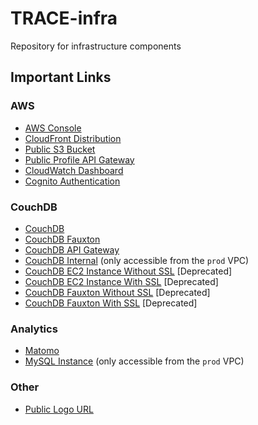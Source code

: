 # TRACE-infra #
Repository for infrastructure components

## Important Links ##

### AWS ###
- [AWS Console](console.aws.amazon.com)
- [CloudFront Distribution](d3w57edmav1w8m.cloudfront.net)
- [Public S3 Bucket](http://trace-prod-ohio.s3-website.us-east-2.amazonaws.com)
- [Public Profile API Gateway](https://public.tracedigital.tk)
- [CloudWatch Dashboard](https://cloudwatch.amazonaws.com/dashboard.html?dashboard=trace-cloudwatch-dashboard&context=eyJSIjoidXMtZWFzdC0xIiwiRCI6ImN3LWRiLTAzOTQ0MDY2MzE0NiIsIlUiOiJ1cy1lYXN0LTFfS3F5MVF2cDA3IiwiQyI6IjNldG1iaXUwbTNwZWg5bHRnbTRzZWwwNzciLCJJIjoidXMtZWFzdC0xOmM2NDdkNTViLTFkMzUtNDc4ZC05NDY5LTU4N2U3MTA4MDI5ZSIsIk8iOiJhcm46YXdzOmlhbTo6MDM5NDQwNjYzMTQ2OnJvbGUvc2VydmljZS1yb2xlL0Nsb3VkV2F0Y2hEYXNoYm9hcmQtUHVibGljLVJlYWRPbmx5QWNjZXNzLXRyYWNlLWNsb3Vkd2EtREU4T1A4MUYiLCJNIjoiUHVibGljIn0%3D)
- [Cognito Authentication](https://tracedigital.auth.us-east-2.amazoncognito.com/login?client_id=on5mc08j8f3gi9sg32jcvp6n7&response_type=token&scope=email+phone+aws.cognito.signin.user.admin+profile+openid&redirect_uri=https%3A%2F%2Fd3w57edmav1w8m.cloudfront.net%2F)

### CouchDB ###
- [CouchDB](https://couchdb.tracedigital.tk)
- [CouchDB Fauxton](http://couchdb.tracedigital.tk/_utils/)
- [CouchDB API Gateway](https://couch.api.tracedigital.tk/)
- [CouchDB Internal](http://ip-172-31-46-101.us-east-2.compute.internal:5984) (only accessible from the `prod` VPC)
- [CouchDB EC2 Instance Without SSL](http://couchdb.tracedigital.tk:5984/) [Deprecated]
- [CouchDB EC2 Instance With SSL](https://couchdb.tracedigital.tk:6984/) [Deprecated]
- [CouchDB Fauxton Without SSL](http://couchdb.tracedigital.tk:5984/_utils/) [Deprecated]
- [CouchDB Fauxton With SSL](https://couchdb.tracedigital.tk:6984/_utils/) [Deprecated]

### Analytics ###
- [Matomo](https://analytics.tracedigital.tk/)
- [MySQL Instance](mysql://analytics-1.cryruszpxgql.us-east-2.rds.amazonaws.com:3306) (only accessible from the `prod` VPC)

### Other ###
- [Public Logo URL](https://trace-logo-image.s3.us-east-2.amazonaws.com/CS+407+Trace+Logo.png)
